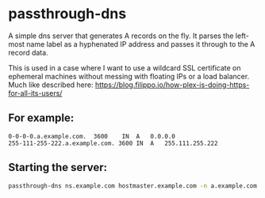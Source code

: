# passthrough-dns

A simple dns server that generates A records on the fly. It parses the left-most name label as a hyphenated IP address and passes it through to the A record data.

This is used in a case where I want to use a wildcard SSL certificate on ephemeral machines without messing with floating IPs or a load balancer.
Much like described here: https://blog.filippo.io/how-plex-is-doing-https-for-all-its-users/

## For example:
```
0-0-0-0.a.example.com.	3600	IN	A	0.0.0.0
255-111-255-222.a.example.com. 3600 IN	A	255.111.255.222
```

## Starting the server:
```bash
passthrough-dns ns.example.com hostmaster.example.com -n a.example.com -n b.example.com
```
